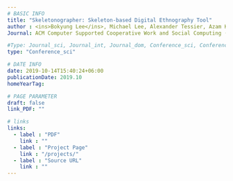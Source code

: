```yaml
---
# BASIC INFO
title: "Skeletonographer: Skeleton-based Digital Ethnography Tool"
author : <ins>Bokyung Lee</ins>, Michael Lee, Alexander Tessier, Azam Khan.
Journal: ACM Computer Supported Cooperative Work and Social Computing (CSCW 2019)

#Type: Journal_sci, Journal_int, Journal_dom, Conference_sci, Conference_int, conference_dom
type: "Conference_sci"

# DATE INFO
date: 2019-10-14T15:40:24+06:00
publicationDate: 2019.10
homeYearTag: 

# PAGE PARAMETER
draft: false
link_PDF: ""

# links
links:
  - label : "PDF"
    link : ""
  - label : "Project Page"
    link : "/projects/"
  - label : "Source URL"
    link : ""
---
```

